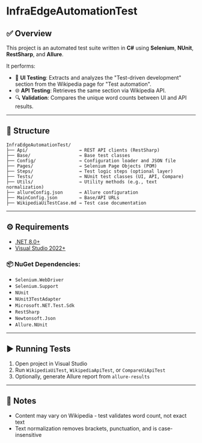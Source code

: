 # InfraEdgeAutomationTest

## ✅ Overview
This project is an automated test suite written in **C#** using **Selenium**, **NUnit**, **RestSharp**, and **Allure**.

It performs:
- 🧪 **UI Testing**: Extracts and analyzes the "Test-driven development" section from the Wikipedia page for "Test automation".
- 🌐 **API Testing**: Retrieves the same section via Wikipedia API.
- 🔍 **Validation**: Compares the unique word counts between UI and API results.

---

## 📂 Structure

```
InfraEdgeAutomationTest/
├── Api/                   → REST API clients (RestSharp)
├── Base/                  → Base test classes
├── Config/                → Configuration loader and JSON file
├── Pages/                 → Selenium Page Objects (POM)
├── Steps/                 → Test logic steps (optional layer)
├── Tests/                 → NUnit test classes (UI, API, Compare)
├── Utils/                 → Utility methods (e.g., text normalization)
├── allureConfig.json      → Allure configuration
├── MainConfig.json        → Base/API URLs
├── WikipediaUiTestCase.md → Test case documentation
```

---

## ⚙️ Requirements

- [.NET 8.0+](https://dotnet.microsoft.com/en-us/download)
- [Visual Studio 2022+](https://visualstudio.microsoft.com/)

### 📦 NuGet Dependencies:
- `Selenium.WebDriver`
- `Selenium.Support`
- `NUnit`
- `NUnit3TestAdapter`
- `Microsoft.NET.Test.Sdk`
- `RestSharp`
- `Newtonsoft.Json`
- `Allure.NUnit`

---

## ▶️ Running Tests

1. Open project in Visual Studio
2. Run `WikipediaUiTest`, `WikipediaApiTest`, or `CompareUiApiTest`
3. Optionally, generate Allure report from `allure-results`

---

## 📝 Notes

- Content may vary on Wikipedia - test validates word count, not exact text
- Text normalization removes brackets, punctuation, and is case-insensitive

